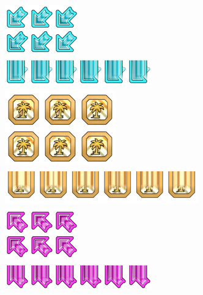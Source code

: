 ![DownLeft Tap Note](<DownLeft Tap Note 3x2.png>)

![DownLeft Hold BottomCap](<DownLeft Hold BottomCap Active 6x1.png>)

![Center Tap Note](<Center Tap Note (res 192x128) 3x2.png>)

![Center Hold BottomCap](<Center Hold BottomCap Active (res 384x64) 6x1.png>)

![UpLeft Tap Note](<UpLeft Tap Note 3x2.png>)

![UpLeft Hold BottomCap](<UpLeft Hold BottomCap Active 6x1.png>)